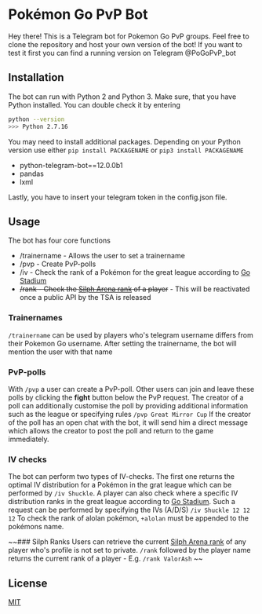 # Pokémon Go PvP Bot
Hey there! This is a Telegram bot for Pokemon Go PvP groups. Feel free to clone the repository and host your own version of the bot! If you want to test it first you can find a running version on Telegram @PoGoPvP_bot

## Installation

The bot can run with Python 2 and Python 3. Make sure, that you have Python installed.
You can double check it by entering 
```bash
python --version
>>> Python 2.7.16
```
You may need to install additional packages. Depending on your Python version use either ```pip install PACKAGENAME``` or ```pip3 install PACKAGENAME```
- python-telegram-bot==12.0.0b1
- pandas
- lxml

Lastly, you have to insert your telegram token in the config.json file.

## Usage

The bot has four core functions
- /trainername - Allows the user to set a trainername
- /pvp  - Create PvP-polls
- /iv   - Check the rank of a Pokémon for the great league according to [Go Stadium](https://gostadium.club/pvp/iv)
- ~~/rank - Check the [Silph Arena rank](hhttps://sil.ph/) of a player~~ - This will be reactivated once a public API by the TSA is released

### Trainernames
```/trainername``` can be used by players who's telegram username differs from their Pokemon Go username. After setting the trainername, the bot will mention the user with that name

### PvP-polls
With ```/pvp``` a user can create a PvP-poll. Other users can join and leave these polls by clicking the **fight** button below the PvP request. The creator of a poll can additionally customise the poll by providing additional information such as the league or specifying rules ```/pvp Great Mirror Cup```
If the creator of the poll has an open chat with the bot, it will send him a direct message which allows the creator to post the poll and return to the game immediately.

### IV checks
The bot can perform two types of IV-checks. The first one returns the optimal IV distribution for a Pokémon in the grat league which can be performed by ```/iv Shuckle```. 
A player can also check where a specific IV distribution ranks in the great league according to [Go Stadium](https://gostadium.club/pvp/iv). Such a request can be performed by specifying the IVs (A/D/S) ```/iv Shuckle 12 12 12```
To check the rank of alolan pokémon, ```+alolan``` must be appended to the pokémons name.

~~### Silph Ranks
Users can retrieve the current [Silph Arena rank](hhttps://sil.ph/) of any player who's profile is not set to private. ```/rank``` followed by the player name returns the current rank of a player - E.g. ```/rank ValorAsh``` ~~

## License
[MIT](https://choosealicense.com/licenses/mit/)
